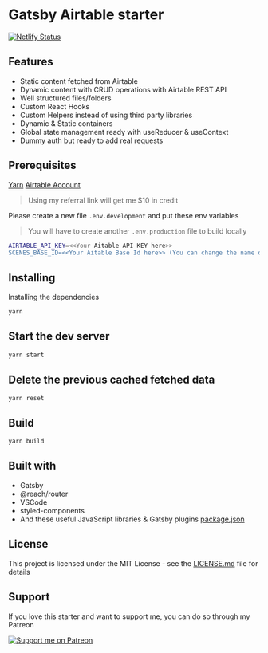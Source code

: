 # Gatsby Airtable starter

[![Netlify Status](https://api.netlify.com/api/v1/badges/246515cd-93a8-4449-bed8-96567307b1e1/deploy-status)](https://app.netlify.com/sites/gatsby-airtable-starter/deploys)

## Features

- Static content fetched from Airtable
- Dynamic content with CRUD operations with Airtable REST API
- Well structured files/folders
- Custom React Hooks
- Custom Helpers instead of using third party libraries
- Dynamic & Static containers
- Global state management ready with useReducer & useContext
- Dummy auth but ready to add real requests

## Prerequisites

[Yarn](https://yarnpkg.com/en/)
[Airtable Account](https://airtable.com/invite/r/HZvSWsO8)
> Using my referral link will get me $10 in credit

Please create a new file `.env.development` and put these env variables

> You will have to create another `.env.production` file to build locally

```bash
AIRTABLE_API_KEY=<<Your Aitable API KEY here>>
SCENES_BASE_ID=<<Your Aitable Base Id here>> (You can change the name of this env if you wish, but make sure to change it within the code as well)
```

## Installing

Installing the dependencies

```bash
yarn
```

## Start the dev server

```bash
yarn start
```

## Delete the previous cached fetched data

```bash
yarn reset
```

## Build

```bash
yarn build
```

## Built with

- Gatsby
- @reach/router
- VSCode
- styled-components
- And these useful JavaScript libraries & Gatsby plugins [package.json](package.json)

## License

This project is licensed under the MIT License - see the [LICENSE.md](LICENSE.md) file for details

## Support

If you love this starter and want to support me, you can do so through my Patreon

[![Support me on Patreon](https://c5.patreon.com/external/logo/become_a_patron_button.png)](https://www.patreon.com/smakosh)

